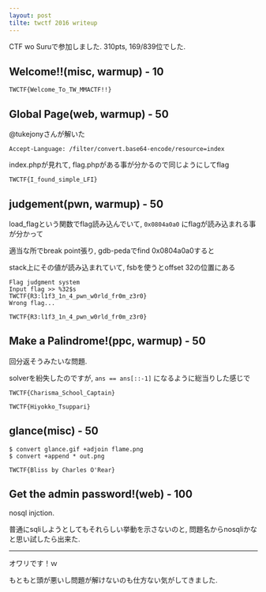 ```yaml
---
layout: post
tilte: twctf 2016 writeup
---
```


CTF wo Suruで参加しました. 310pts, 169/839位でした.

## Welcome!!(misc, warmup) - 10

`TWCTF{Welcome_To_TW_MMACTF!!}`

## Global Page(web, warmup) - 50

@tukejonyさんが解いた

```
Accept-Language: /filter/convert.base64-encode/resource=index
```

index.phpが見れて, flag.phpがある事が分かるので同じようにしてflag

`TWCTF{I_found_simple_LFI}`


## judgement(pwn, warmup) - 50

load_flagという関数でflag読み込んでいて, `0x0804a0a0` にflagが読み込まれる事が分かって

適当な所でbreak point張り, gdb-pedaでfind 0x0804a0a0すると

stack上にその値が読み込まれていて, fsbを使うとoffset 32の位置にある

```
Flag judgment system
Input flag >> %32$s
TWCTF{R3:l1f3_1n_4_pwn_w0rld_fr0m_z3r0}
Wrong flag...
```

`TWCTF{R3:l1f3_1n_4_pwn_w0rld_fr0m_z3r0}`


## Make a Palindrome!(ppc, warmup) - 50

回分返そうみたいな問題.

solverを紛失したのですが, `ans == ans[::-1]` になるように総当りした感じで

`TWCTF{Charisma_School_Captain}`

`TWCTF{Hiyokko_Tsuppari}`


## glance(misc) - 50

```
$ convert glance.gif +adjoin flame.png
$ convert +append * out.png
```

`TWCTF{Bliss by Charles O'Rear}`


## Get the admin password!(web) - 100

nosql injction.

普通にsqliしようとしてもそれらしい挙動を示さないのと, 問題名からnosqliかなと思い試したら出来た.

<script src="https://gist.github.com/tsunpoko/ac59894679ce715994b6c28a96fa455f.js"></script>


* * * 

オワリです！ｗ

もともと頭が悪いし問題が解けないのも仕方ない気がしてきました.

